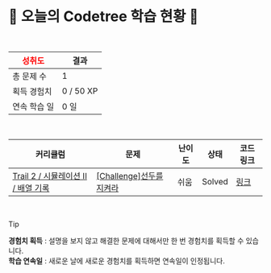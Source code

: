 # 🌲 오늘의 Codetree 학습 현황 🌲

<br />

| <span style="color:red;display:block;text-align:center;"> **성취도**</span> | 결과 |
|---|---|
| 총 문제 수 | 1 |
| 획득 경험치 | 0 / 50 XP |
| 연속 학습 일 | 0 일 |

<br />

|커리큘럼|문제|난이도|상태|코드 링크|
|---|---|---|---|---|
|[Trail 2 / 시뮬레이션 II / 배열 기록](https://www.codetree.ai/trail-info/novice-mid/)|[[Challenge]선두를 지켜라](https://www.codetree.ai/trails/complete/curated-cards/challenge-keep-the-lead/)|쉬움|Solved|[링크](https://github.com/kim13175/codetree/blob/main/250623/%EC%84%A0%EB%91%90%EB%A5%BC%20%EC%A7%80%EC%BC%9C%EB%9D%BC/keep-the-lead.js)|


<br />

> [!TIP]
> **경험치 획득** : 설명을 보지 않고 해결한 문제에 대해서만 한 번 경험치를 획득할 수 있습니다.  
> **학습 연속일** : 새로운 날에 새로운 경험치를 획득하면 연속일이 인정됩니다.

